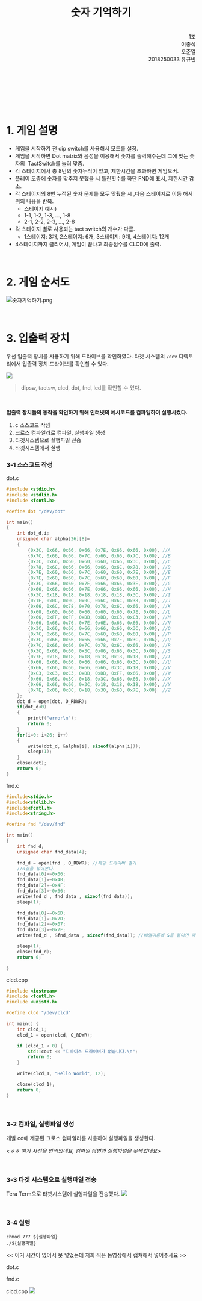 
<h1 style="text-align: center"> 숫자 기억하기</h1>

<br/>
<div style="text-align: right"> 1조 </div>
<div style="text-align: right"> 이종석 </div>
<div style="text-align: right"> 오준열 </div>
<div style="text-align: right"> 2018250033 유규빈 </div>

<br/>
<br/>
<br/>
<br/>
<br/><br/><br/>

# 1. 게임 설명

- 게임을 시작하기 전 dip switch를 사용해서 모드를 설정.
- 게임을 시작하면 Dot matrix와 음성을 이용해서 숫자를 출력해주는데 그에 맞는 숫자의  TactSwitch를 눌러 맞춤.
- 각 스테이지에서 총 8번의 숫자누적이 있고, 제한시간을 초과하면 게임오버.
- 플레이 도중에 숫자를 맞추지 못했을 시 틀린횟수를 하단 FND에 표시, 제한시간 감소.
- 각 스테이지의 8번 누적된 숫자 문제를 모두 맞췄을 시 ,다음 스테이지로 이동 해서 위의 내용을 반복.
	- 스테이지 예시) 
	- 1-1, 1-2, 1-3, ..., 1-8
	- 2-1, 2-2, 2-3, ..., 2-8
- 각 스테이지 별로 사용되는 tact switch의 개수가 다름. 
	- 1스테이지: 3개, 2스테이지: 6개, 3스테이지: 9개, 4스테이지: 12개
- 4스테이지까지 클리어시, 게임이 끝나고 최종점수를 CLCD에 출력.

</br>

# 2. 게임 순서도

![숫자기억하기.png](imgs/숫자기억하기.png)

</br>

# 3. 입출력 장치

우선 입출력 장치를 사용하기 위해 드라이브를 확인하였다. 
타겟 시스템의 `/dev` 디렉토리에서 입출력 장치 드라이브를 확인할 수 있다.

![](imgs/타겟시스템_dev드라이버.png)
> dipsw, tactsw, clcd, dot, fnd, led를 확인할 수 있다.

</br>

**입출력 장치들의 동작을 확인하기 위해 인터넷의 예시코드를 컴파일하여 실행시켰다.**
1. c 소스코드 작성
2. 크로스 컴파일러로 컴파일, 실행파일 생성
3. 타겟시스템으로 실행파일 전송
4. 타겟시스템에서 실행

### 3-1 소스코드 작성

dot.c
```c
#include <stdio.h>
#include <stdlib.h>
#include <fcntl.h>

#define dot "/dev/dot"

int main()
{
	int dot_d,i;
	unsigned char alpha[26][8]=
	{
		{0x3C, 0x66, 0x66, 0x66, 0x7E, 0x66, 0x66, 0x00}, //A
		{0x7C, 0x66, 0x66, 0x7C, 0x66, 0x66, 0x7C, 0x00}, //B
		{0x3C, 0x66, 0x60, 0x60, 0x60, 0x66, 0x3C, 0x00}, //C
		{0x78, 0x6C, 0x66, 0x66, 0x66, 0x6C, 0x78, 0x00}, //D
		{0x7E, 0x60, 0x60, 0x7C, 0x60, 0x60, 0x7E, 0x00}, //E
		{0x7E, 0x60, 0x60, 0x7C, 0x60, 0x60, 0x60, 0x00}, //F
		{0x3C, 0x66, 0x60, 0x7E, 0x66, 0x66, 0x3E, 0x00}, //G
		{0x66, 0x66, 0x66, 0x7E, 0x66, 0x66, 0x66, 0x00}, //H
		{0x3C, 0x18, 0x18, 0x18, 0x18, 0x18, 0x3C, 0x00}, //I
		{0x1E, 0x0C, 0x0C, 0x0C, 0x6C, 0x6C, 0x38, 0x00}, //J
		{0x66, 0x6C, 0x78, 0x70, 0x78, 0x6C, 0x66, 0x00}, //K
		{0x60, 0x60, 0x60, 0x60, 0x60, 0x60, 0x7E, 0x00}, //L
		{0x66, 0xFF, 0xFF, 0xDB, 0xDB, 0xC3, 0xC3, 0x00}, //M
		{0x66, 0x66, 0x76, 0x7E, 0x6E, 0x66, 0x66, 0x00}, //N
		{0x3C, 0x66, 0x66, 0x66, 0x66, 0x66, 0x3C, 0x00}, //O
		{0x7C, 0x66, 0x66, 0x7C, 0x60, 0x60, 0x60, 0x00}, //P
		{0x3C, 0x66, 0x66, 0x66, 0x66, 0x7E, 0x3C, 0x06}, //Q
		{0x7C, 0x66, 0x66, 0x7C, 0x78, 0x6C, 0x66, 0x00}, //R
		{0x3C, 0x66, 0x60, 0x3C, 0x06, 0x66, 0x3C, 0x00}, //S
		{0x7E, 0x18, 0x18, 0x18, 0x18, 0x18, 0x18, 0x00}, //T
		{0x66, 0x66, 0x66, 0x66, 0x66, 0x66, 0x3C, 0x00}, //U
		{0x66, 0x66, 0x66, 0x66, 0x66, 0x3C, 0x18, 0x00}, //V
		{0xC3, 0xC3, 0xC3, 0xDB, 0xDB, 0xFF, 0x66, 0x00}, //W
		{0x66, 0x66, 0x3C, 0x18, 0x3C, 0x66, 0x66, 0x00}, //X
		{0x66, 0x66, 0x66, 0x3C, 0x18, 0x18, 0x18, 0x00}, //Y
		{0x7E, 0x06, 0x0C, 0x18, 0x30, 0x60, 0x7E, 0x00}  //Z
	};
	dot_d = open(dot, O_RDWR);
	if(dot_d<0)
	{
		printf("error\n");
		return 0;
	}
	for(i=0; i<26; i++)
	{
		write(dot_d, &alpha[i], sizeof(alpha[i]));
		sleep(1);
	}
	close(dot);
	return 0;
}
```

fnd.c
```c
#include<stdio.h>
#include<stdlib.h>
#include<fcntl.h>
#include<string.h>

#define fnd "/dev/fnd"

int main()
{
	int fnd_d;
	unsigned char fnd_data[4];

	fnd_d = open(fnd , O_RDWR); //해당 드라이버 열기
	//0값을 넣어본다.
	fnd_data[0]=~0x06;
	fnd_data[1]=~0x4B;
	fnd_data[2]=~0x4F;
	fnd_data[3]=~0x66;
	write(fnd_d , fnd_data , sizeof(fnd_data));
	sleep(1);

	fnd_data[0]=~0x6D;
	fnd_data[1]=~0x7D;
	fnd_data[2]=~0x07;
	fnd_data[3]=~0x7F;
	write(fnd_d , &fnd_data , sizeof(fnd_data)); //배열이름에 &를 붙이면 메모리가 충돌나는 것을 방지 시킨다.

	sleep(1);
	close(fnd_d);
	return 0;

}
```

clcd.cpp
```cpp
#include <iostream>
#include <fcntl.h>
#include <unistd.h>

#define clcd "/dev/clcd"

int main() {
    int clcd_1;
    clcd_1 = open(clcd, O_RDWR); 

    if (clcd_1 < 0) {
        std::cout << "디바이스 드라이버가 없습니다.\n";
        return 0;
    }

    write(clcd_1, "Hello World", 12);

    close(clcd_1);
    return 0;
}
```

</br>

### 3-2 컴파일, 실행파일 생성
개발 cd에 제공된 크로스 컴파일러를 사용하여 실행파일을 생성한다.

*<ㅎㅎ 여기 사진을 안찍었네요, 컴파일 장면과 실행파일을 못찍었네요>*

</br>

### 3-3 타겟 시스템으로 실행파일 전송
Tera Term으로 타겟시스템에 실행파일을 전송했다.
![](imgs/zmodem사용.png)

</br>

### 3-4 실행
```
chmod 777 ${실행파일}
./${실행파일}
```

<< 이거 시간이 없어서 못 넣었는데 저희 찍은 동영상에서 캡쳐해서 넣어주세요 >>

dot.c

fnd.c

clcd.cpp
![](imgs/clcd시험작동.jpeg)
